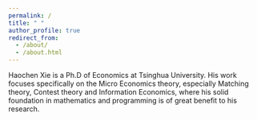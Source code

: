 ```yaml
---
permalink: /
title: " "
author_profile: true
redirect_from: 
  - /about/
  - /about.html
---
```


Haochen Xie is a Ph.D of Economics at Tsinghua University. His work focuses specifically on the Micro Economics theory, especially Matching theory, Contest theory and Information Economics, where his solid foundation in mathematics and programming is of great benefit to his research.
